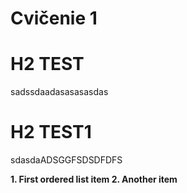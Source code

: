# Cvičenie 1
# H2 TEST
sadssdaadasasasasdas
# H2 TEST1
sdasdaADSGGFSDSDFDFS

**1. First ordered list item
2. Another item**
